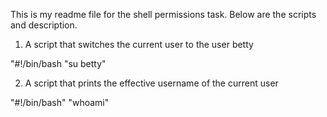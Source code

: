 This is my readme file for the shell permissions task. Below are the scripts and description.

1. A script that switches the current user to the user betty

"#!/bin/bash
"su betty"

2. A script that prints the effective username of the current user

"#!/bin/bash"
"whoami"
